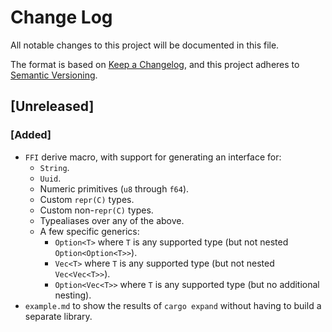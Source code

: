 # Change Log

All notable changes to this project will be documented in this file.

The format is based on [Keep a Changelog](https://keepachangelog.com/en/1.0.0/),
and this project adheres to [Semantic Versioning](https://semver.org/spec/v2.0.0.html).

## [Unreleased]

### [Added]

- `FFI` derive macro, with support for generating an interface for:
    - `String`.
    - `Uuid`.
    - Numeric primitives (`u8` through `f64`).
    - Custom `repr(C)` types.
    - Custom non-`repr(C)` types.
    - Typealiases over any of the above.
    - A few specific generics:
        - `Option<T>` where `T` is any supported type (but not nested `Option<Option<T>>`).
        - `Vec<T>` where `T` is any supported type (but not nested `Vec<Vec<T>>`).
        - `Option<Vec<T>>` where `T` is any supported type (but no additional nesting).
- `example.md` to show the results of `cargo expand` without having to build a separate library. 
